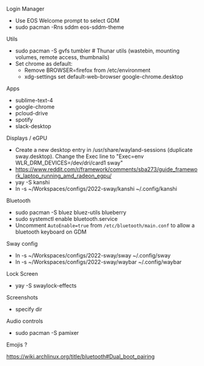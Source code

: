 Login Manager
- Use EOS Welcome prompt to select GDM
- sudo pacman -Rns sddm eos-sddm-theme

Utils
- sudo pacman -S gvfs tumbler # Thunar utils (wastebin, mounting volumes, remote access, thumbnails)
- Set chrome as default:
	- Remove BROWSER=firefox from /etc/environment
	- xdg-settings set default-web-browser google-chrome.desktop

Apps
- sublime-text-4
- google-chrome
- pcloud-drive
- spotify
- slack-desktop

Displays / eGPU
- Create a new desktop entry in /usr/share/wayland-sessions (duplicate sway.desktop). Change the Exec line to "Exec=env WLR_DRM_DEVICES=/dev/dri/card1 sway"
- https://www.reddit.com/r/framework/comments/sba273/guide_framework_laptop_running_amd_radeon_egpu/
- yay -S kanshi
- ln -s ~/Workspaces/configs/2022-sway/kanshi ~/.config/kanshi

Bluetooth
- sudo pacman -S bluez bluez-utils blueberry
- sudo systemctl enable bluetooth.service
- Uncomment `AutoEnable=true` from `/etc/bluetooth/main.conf` to allow a bluetooth keyboard on GDM

Sway config
- ln -s ~/Workspaces/configs/2022-sway/sway ~/.config/sway
- ln -s ~/Workspaces/configs/2022-sway/waybar ~/.config/waybar

Lock Screen
- yay -S swaylock-effects

Screenshots
- specify dir


Audio controls
- sudo pacman -S pamixer

Emojis
?


https://wiki.archlinux.org/title/bluetooth#Dual_boot_pairing